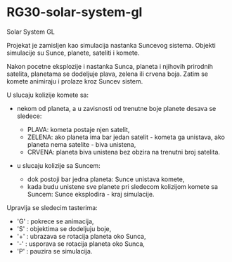 # RG30-solar-system-gl
Solar System GL

Projekat je zamisljen kao simulacija nastanka Suncevog sistema. Objekti simulacije su Sunce, planete, sateliti i komete.

Nakon pocetne eksplozije i nastanka Sunca, planeta i njihovih prirodnih satelita, planetama se dodeljuje plava, zelena ili crvena boja. Zatim se komete animiraju i prolaze kroz Suncev sistem.

U slucaju kolizije komete sa:

  * nekom od planeta, a u zavisnosti od trenutne boje planete desava se sledece:
    - PLAVA:  kometa postaje njen satelit,
    - ZELENA: ako planeta ima bar jedan satelit - kometa ga unistava, ako planeta nema satelite - biva unistena,
    - CRVENA: planeta biva unistena bez obzira na trenutni broj satelita.

  * u slucaju kolizije sa Suncem:
    - dok postoji bar jedna planeta: Sunce unistava komete, 
    - kada budu unistene sve planete pri sledecom kolizijom komete sa Suncem: Sunce eksplodira - kraj simulacije. 

Upravlja se sledecim tasterima:
  - 'G' : pokrece se animacija,
  - 'S' : objektima se dodeljuju boje,
  - '+' : ubrazava se rotacija planeta oko Sunca,
  - '-' : usporava se rotacija planeta oko Sunca,
  - 'P' : pauzira se simulacija.
  
